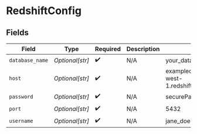 # RedshiftConfig


## Fields

| Field                                                 | Type                                                  | Required                                              | Description                                           | Example                                               |
| ----------------------------------------------------- | ----------------------------------------------------- | ----------------------------------------------------- | ----------------------------------------------------- | ----------------------------------------------------- |
| `database_name`                                       | *Optional[str]*                                       | :heavy_check_mark:                                    | N/A                                                   | your_database                                         |
| `host`                                                | *Optional[str]*                                       | :heavy_check_mark:                                    | N/A                                                   | examplecluster.12345.us-west-1.redshift.amazonaws.com |
| `password`                                            | *Optional[str]*                                       | :heavy_check_mark:                                    | N/A                                                   | securePassword123                                     |
| `port`                                                | *Optional[str]*                                       | :heavy_check_mark:                                    | N/A                                                   | 5432                                                  |
| `username`                                            | *Optional[str]*                                       | :heavy_check_mark:                                    | N/A                                                   | jane_doe                                              |